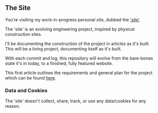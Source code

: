 ## The Site
You're visiting my work-in-progress personal site, dubbed the <a href="https://github.com/RobbyCowell/site">'site'</a>.

The 'site' is an evolving engineering project, inspired by physical construction sites.

I'll be documenting the construction of the project in articles as it's built. This will be a living project, documenting itself as it's built.

With each commit and log, this repository will evolve from the bare-bones state it's in today, to a finished, fully featured website. 

This first article outlines the requirements and general plan for the project which can be found <a href="https://github.com/RobbyCowell/site/blob/main/src/articles/001-the-brief/001-the-brief.md">here</a>.

### Data and Cookies
The 'site' doesn't collect, share, track, or use any data/cookies for any reason.